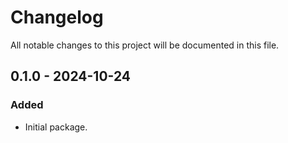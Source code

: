 # Changelog
All notable changes to this project will be documented in this file.

## 0.1.0 - 2024-10-24
### Added
- Initial package.

